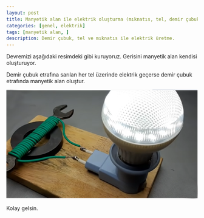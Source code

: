 ```yaml
---
layout: post
title: Manyetik alan ile elektrik oluşturma (mıknatıs, tel, demir çubuk)
categories: [genel, elektrik]
tags: [manyetik alan, ]
description: Demir çubuk, tel ve mıknatıs ile elektrik üretme.
---
```


Devremizi aşağıdaki resimdeki gibi kuruyoruz. Gerisini manyetik alan kendisi oluşturuyor. 

Demir çubuk etrafına sarılan her tel üzerinde elektrik geçerse demir çubuk etrafında manyetik alan oluştur.



<img src="https://raw.githubusercontent.com/ferhatakbulut/ferhatakbulut.github.io/main/image/elektrik1.png">


Kolay gelsin.

